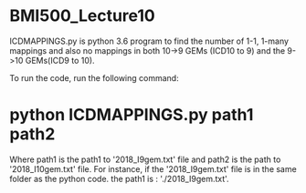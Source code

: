 # BMI500_Lecture10

ICDMAPPINGS.py is python 3.6 program to find the number of 1-1, 1-many mappings and also no mappings in both 10->9 GEMs (ICD10 to 9) and the 9->10 GEMs(ICD9 to 10).

To run the code, run the following command:
# python ICDMAPPINGS.py path1 path2

Where path1 is the path1 to '2018_I9gem.txt' file and path2 is the path to '2018_I10gem.txt' file. For instance, if the '2018_I9gem.txt' file is in the same folder as the python code. the path1 is : './2018_I9gem.txt'.
